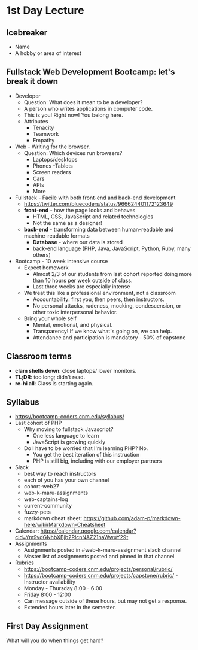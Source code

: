 # 1st Day Lecture

## Icebreaker
  - Name
  - A hobby or area of interest

## Fullstack Web Development Bootcamp: let's break it down
- Developer
  - Question: What does it mean to be a developer?
  - A person who writes applications in computer code.
  - This is you!  Right now!  You belong here.
  - Attributes
    - Tenacity
    - Teamwork
    - Empathy
- Web - Writing for the browser.
  - Question: Which devices run browsers?
    - Laptops/desktops
    - Phones
    -Tablets
    - Screen readers
    - Cars
    - APIs
    - More
- Fullstack - Facile with both front-end and back-end development
  - https://twitter.com/bluecoders/status/966624401172123649
  - **front-end** - how the page looks and behaves
    - HTML, CSS, JavaScript and related technologies
    - Not the same as a designer!
  - **back-end** - transforming data between human-readable and machine-readable formats 
    - **Database** - where our data is stored
    - back-end language (PHP, Java, JavaScript, Python, Ruby, many others)
- Bootcamp - 10 week intensive course
  - Expect homework
    - Almost 2/3 of our students from last cohort reported doing more than 10 hours per week outside of class.
    - Last three weeks are especially intense
  - We treat this like a professional environment, not a classroom
    - Accountability: first you, then peers, then instructors.
    - No personal attacks, rudeness, mocking, condescension, or other toxic interpersonal behavior.
  - Bring your whole self
    - Mental, emotional, and physical.
    - Transparency!  If we know what's going on, we can help.
    - Attendance and participation is mandatory - 50% of capstone

## Classroom terms
- **clam shells down**: close laptops/ lower monitors.
- **TL;DR**: too long; didn't read.
- **re-hi all**: Class is starting again.

## Syllabus
- https://bootcamp-coders.cnm.edu/syllabus/
- Last cohort of PHP
  - Why moving to fullstack Javascript?
    - One less language to learn
    - JavaScript is growing quickly
  - Do I have to be worried that I'm learning PHP? No.
    - You get the best iteration of this instruction
    - PHP is still big, including with our employer partners
- Slack
  - best way to reach instructors
  - each of you has your own channel
  -  cohort-web27
  -  web-k-maru-assignments
  -  web-captains-log
  -  current-community
  -  fuzzy-pets
   - markdown cheat sheet: https://github.com/adam-p/markdown-here/wiki/Markdown-Cheatsheet
- Calendar: https://calendar.google.com/calendar?cid=Ym9vdGNhbXBjb2RlcnNAZ21haWwuY29t
- Assignments
  - Assignments posted in #web-k-maru-assignment slack channel
  - Master list of assignments posted and pinned in that channel
- Rubrics
  - https://bootcamp-coders.cnm.edu/projects/personal/rubric/
  - https://bootcamp-coders.cnm.edu/projects/capstone/rubric/
-Instructor availability
  - Monday - Thursday 8:00 - 6:00 
  - Friday 8:00 - 12:00
  - Can message outside of these hours, but may not get a response.
  - Extended hours later in the semester.

## First Day Assignment
What will you do when things get hard?
